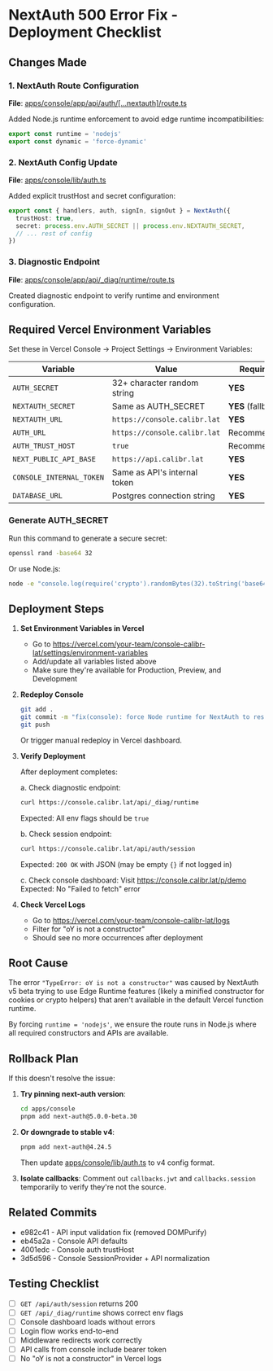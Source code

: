 # NextAuth 500 Error Fix - Deployment Checklist

## Changes Made

### 1. NextAuth Route Configuration
**File**: [apps/console/app/api/auth/[...nextauth]/route.ts](apps/console/app/api/auth/[...nextauth]/route.ts)

Added Node.js runtime enforcement to avoid edge runtime incompatibilities:
```typescript
export const runtime = 'nodejs'
export const dynamic = 'force-dynamic'
```

### 2. NextAuth Config Update
**File**: [apps/console/lib/auth.ts](apps/console/lib/auth.ts)

Added explicit trustHost and secret configuration:
```typescript
export const { handlers, auth, signIn, signOut } = NextAuth({
  trustHost: true,
  secret: process.env.AUTH_SECRET || process.env.NEXTAUTH_SECRET,
  // ... rest of config
})
```

### 3. Diagnostic Endpoint
**File**: [apps/console/app/api/_diag/runtime/route.ts](apps/console/app/api/_diag/runtime/route.ts)

Created diagnostic endpoint to verify runtime and environment configuration.

## Required Vercel Environment Variables

Set these in Vercel Console → Project Settings → Environment Variables:

| Variable | Value | Required |
|----------|-------|----------|
| `AUTH_SECRET` | 32+ character random string | **YES** |
| `NEXTAUTH_SECRET` | Same as AUTH_SECRET | **YES** (fallback) |
| `NEXTAUTH_URL` | `https://console.calibr.lat` | **YES** |
| `AUTH_URL` | `https://console.calibr.lat` | Recommended |
| `AUTH_TRUST_HOST` | `true` | Recommended |
| `NEXT_PUBLIC_API_BASE` | `https://api.calibr.lat` | **YES** |
| `CONSOLE_INTERNAL_TOKEN` | Same as API's internal token | **YES** |
| `DATABASE_URL` | Postgres connection string | **YES** |

### Generate AUTH_SECRET

Run this command to generate a secure secret:
```bash
openssl rand -base64 32
```

Or use Node.js:
```bash
node -e "console.log(require('crypto').randomBytes(32).toString('base64'))"
```

## Deployment Steps

1. **Set Environment Variables in Vercel**
   - Go to https://vercel.com/your-team/console-calibr-lat/settings/environment-variables
   - Add/update all variables listed above
   - Make sure they're available for Production, Preview, and Development

2. **Redeploy Console**
   ```bash
   git add .
   git commit -m "fix(console): force Node runtime for NextAuth to resolve 500 error"
   git push
   ```

   Or trigger manual redeploy in Vercel dashboard.

3. **Verify Deployment**

   After deployment completes:

   a. Check diagnostic endpoint:
   ```bash
   curl https://console.calibr.lat/api/_diag/runtime
   ```
   Expected: All env flags should be `true`

   b. Check session endpoint:
   ```bash
   curl https://console.calibr.lat/api/auth/session
   ```
   Expected: `200 OK` with JSON (may be empty `{}` if not logged in)

   c. Check console dashboard:
   Visit https://console.calibr.lat/p/demo
   Expected: No "Failed to fetch" error

4. **Check Vercel Logs**
   - Go to https://vercel.com/your-team/console-calibr-lat/logs
   - Filter for "oY is not a constructor"
   - Should see no more occurrences after deployment

## Root Cause

The error `"TypeError: oY is not a constructor"` was caused by NextAuth v5 beta trying to use Edge Runtime features (likely a minified constructor for cookies or crypto helpers) that aren't available in the default Vercel function runtime.

By forcing `runtime = 'nodejs'`, we ensure the route runs in Node.js where all required constructors and APIs are available.

## Rollback Plan

If this doesn't resolve the issue:

1. **Try pinning next-auth version**:
   ```bash
   cd apps/console
   pnpm add next-auth@5.0.0-beta.30
   ```

2. **Or downgrade to stable v4**:
   ```bash
   pnpm add next-auth@4.24.5
   ```
   Then update [apps/console/lib/auth.ts](apps/console/lib/auth.ts) to v4 config format.

3. **Isolate callbacks**: Comment out `callbacks.jwt` and `callbacks.session` temporarily to verify they're not the source.

## Related Commits

- e982c41 - API input validation fix (removed DOMPurify)
- eb45a2a - Console API defaults
- 4001edc - Console auth trustHost
- 3d5d596 - Console SessionProvider + API normalization

## Testing Checklist

- [ ] `GET /api/auth/session` returns 200
- [ ] `GET /api/_diag/runtime` shows correct env flags
- [ ] Console dashboard loads without errors
- [ ] Login flow works end-to-end
- [ ] Middleware redirects work correctly
- [ ] API calls from console include bearer token
- [ ] No "oY is not a constructor" in Vercel logs
